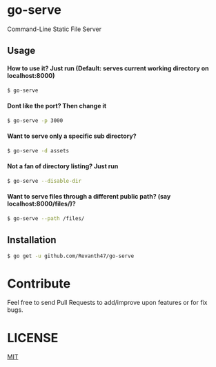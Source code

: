 # go-serve

Command-Line Static File Server

## Usage

#### How to use it? Just run (Default: serves current working directory on localhost:8000)
```bash
$ go-serve
``` 

#### Dont like the port? Then change it
```bash
$ go-serve -p 3000
```


#### Want to serve only a specific sub directory?
```bash
$ go-serve -d assets
```


#### Not a fan of directory listing? Just run
```bash
$ go-serve --disable-dir
```


#### Want to serve files through a different public path? (say localhost:8000/files/)?
```bash
$ go-serve --path /files/
```


## Installation
```bash
$ go get -u github.com/Revanth47/go-serve
```
# Contribute
Feel free to send Pull Requests to add/improve upon features or for fix bugs.

# LICENSE
[MIT](https://github.com/Revanth47/go-serve/blob/master/LICENSE)